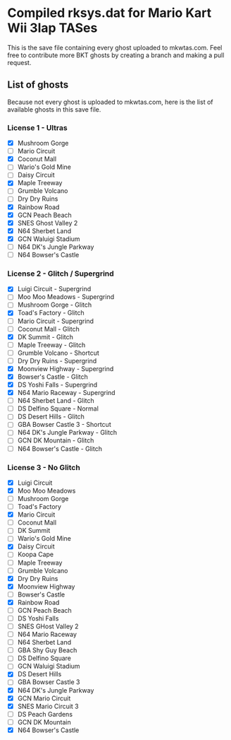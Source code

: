 # Compiled rksys.dat for Mario Kart Wii 3lap TASes
This is the save file containing every ghost uploaded to mkwtas.com. Feel free to contribute more BKT ghosts by creating a branch and making a pull request.

## List of ghosts
Because not every ghost is uploaded to mkwtas.com, here is the list of available ghosts in this save file.

### License 1 - Ultras
- [x] Mushroom Gorge
- [ ] Mario Circuit
- [x] Coconut Mall
- [ ] Wario's Gold Mine
- [ ] Daisy Circuit
- [x] Maple Treeway
- [ ] Grumble Volcano
- [ ] Dry Dry Ruins
- [x] Rainbow Road
- [x] GCN Peach Beach
- [x] SNES Ghost Valley 2
- [x] N64 Sherbet Land
- [x] GCN Waluigi Stadium
- [ ] N64 DK's Jungle Parkway
- [ ] N64 Bowser's Castle

### License 2 - Glitch / Supergrind
- [x] Luigi Circuit - Supergrind
- [ ] Moo Moo Meadows - Supergrind
- [ ] Mushroom Gorge - Glitch
- [x] Toad's Factory - Glitch
- [ ] Mario Circuit - Supergrind
- [ ] Coconut Mall - Glitch
- [x] DK Summit - Glitch
- [ ] Maple Treeway - Glitch
- [ ] Grumble Volcano - Shortcut
- [ ] Dry Dry Ruins - Supergrind
- [x] Moonview Highway - Supergrind
- [x] Bowser's Castle - Glitch
- [x] DS Yoshi Falls - Supergrind
- [x] N64 Mario Raceway - Supergrind
- [ ] N64 Sherbet Land - Glitch
- [ ] DS Delfino Square - Normal
- [ ] DS Desert Hills - Glitch
- [ ] GBA Bowser Castle 3 - Shortcut
- [ ] N64 DK's Jungle Parkway - Glitch
- [ ] GCN DK Mountain - Glitch
- [ ] N64 Bowser's Castle - Glitch

### License 3 - No Glitch
- [x] Luigi Circuit
- [x] Moo Moo Meadows
- [ ] Mushroom Gorge
- [ ] Toad's Factory
- [x] Mario Circuit
- [ ] Coconut Mall
- [ ] DK Summit
- [ ] Wario's Gold Mine
- [x] Daisy Circuit
- [ ] Koopa Cape
- [ ] Maple Treeway
- [ ] Grumble Volcano
- [x] Dry Dry Ruins
- [x] Moonview Highway
- [ ] Bowser's Castle
- [x] Rainbow Road
- [ ] GCN Peach Beach
- [ ] DS Yoshi Falls
- [ ] SNES GHost Valley 2
- [ ] N64 Mario Raceway
- [ ] N64 Sherbet Land
- [ ] GBA Shy Guy Beach
- [ ] DS Delfino Square
- [ ] GCN Waluigi Stadium
- [x] DS Desert Hills
- [ ] GBA Bowser Castle 3
- [x] N64 DK's Jungle Parkway
- [x] GCN Mario Circuit
- [x] SNES Mario Circuit 3
- [ ] DS Peach Gardens
- [ ] GCN DK Mountain
- [x] N64 Bowser's Castle